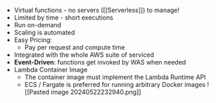 - Virtual functions - no servers ([[Serverless]]) to manage!
- Limited by time - short executions
- Run on-demand
- Scaling is automated
- Easy Pricing:
	- Pay per request and compute time
- Integrated with the whole AWS suite of serviced
- **Event-Driven**: functions get invoked by WAS when needed
- Lambda Container Image
	- The container image must implement the Lambda Runtime API
	- ECS / Fargate is preferred for running arbitrary Docker images
![[Pasted image 20240522232940.png]]
